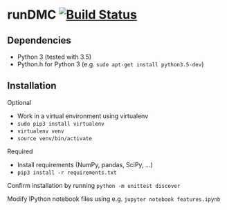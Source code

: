 # runDMC [![Build Status](https://travis-ci.com/AlexImmer/run-dmc.svg?token=RTEhNHKreGSnaC3U1jh2&branch=master)](https://travis-ci.com/AlexImmer/run-dmc)

## Dependencies
- Python 3 (tested with 3.5)
- Python.h for Python 3 (e.g. `sudo apt-get install python3.5-dev`)

## Installation
Optional
- Work in a virtual environment using virtualenv
- `sudo pip3 install virtualenv`  
- `virtualenv venv`
- `source venv/bin/activate`

Required
- Install requirements (NumPy, pandas, SciPy, ...)
- `pip3 install -r requirements.txt`

Confirm installation by running `python -m unittest discover`

Modify IPython notebook files using e.g. `jupyter notebook features.ipynb`
